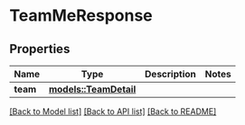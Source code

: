 # TeamMeResponse

## Properties

Name | Type | Description | Notes
------------ | ------------- | ------------- | -------------
**team** | [**models::TeamDetail**](TeamDetail.md) |  | 

[[Back to Model list]](../README.md#documentation-for-models) [[Back to API list]](../README.md#documentation-for-api-endpoints) [[Back to README]](../README.md)


